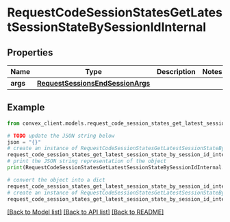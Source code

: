 # RequestCodeSessionStatesGetLatestSessionStateBySessionIdInternal


## Properties

Name | Type | Description | Notes
------------ | ------------- | ------------- | -------------
**args** | [**RequestSessionsEndSessionArgs**](RequestSessionsEndSessionArgs.md) |  | 

## Example

```python
from convex_client.models.request_code_session_states_get_latest_session_state_by_session_id_internal import RequestCodeSessionStatesGetLatestSessionStateBySessionIdInternal

# TODO update the JSON string below
json = "{}"
# create an instance of RequestCodeSessionStatesGetLatestSessionStateBySessionIdInternal from a JSON string
request_code_session_states_get_latest_session_state_by_session_id_internal_instance = RequestCodeSessionStatesGetLatestSessionStateBySessionIdInternal.from_json(json)
# print the JSON string representation of the object
print(RequestCodeSessionStatesGetLatestSessionStateBySessionIdInternal.to_json())

# convert the object into a dict
request_code_session_states_get_latest_session_state_by_session_id_internal_dict = request_code_session_states_get_latest_session_state_by_session_id_internal_instance.to_dict()
# create an instance of RequestCodeSessionStatesGetLatestSessionStateBySessionIdInternal from a dict
request_code_session_states_get_latest_session_state_by_session_id_internal_from_dict = RequestCodeSessionStatesGetLatestSessionStateBySessionIdInternal.from_dict(request_code_session_states_get_latest_session_state_by_session_id_internal_dict)
```
[[Back to Model list]](../README.md#documentation-for-models) [[Back to API list]](../README.md#documentation-for-api-endpoints) [[Back to README]](../README.md)


